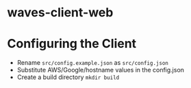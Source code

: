 # waves-client-web

# Configuring the Client

- Rename `src/config.example.json` as `src/config.json`
- Substitute AWS/Google/hostname values in the config.json
- Create a build directory `mkdir build`
